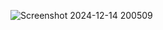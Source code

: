 ![Screenshot 2024-12-14 200509](https://github.com/user-attachments/assets/14b9a2e9-b825-4a37-a427-c7dbe52ea7af)
